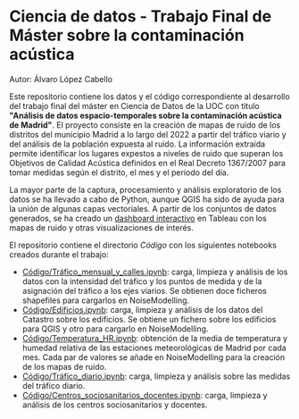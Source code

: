 # Ciencia de datos - Trabajo Final de Máster sobre la contaminación acústica

Autor: Álvaro López Cabello

Este repositorio contiene los datos y el código correspondiente al desarrollo del trabajo final del máster en Ciencia de Datos de la UOC con título **"Análisis de datos espacio-temporales sobre la contaminación acústica de Madrid"**. El proyecto consiste en la creación de mapas de ruido de los distritos del municipio Madrid a lo largo del 2022 a partir del tráfico viario y del análisis de la población expuesta al ruido. La información extraída permite identificar los lugares expestos a niveles de ruido que superan los Objetivos de Calidad Acústica definidos en el Real Decreto 1367/2007 para tomar medidas según el distrito, el mes y el periodo del día.

La mayor parte de la captura, procesamiento y análisis exploratorio de los datos se ha llevado a cabo de Python, aunque QGIS ha sido de ayuda para la unión de algunas capas vectoriales. A partir de los conjuntos de datos generados, se ha creado un [dashboard interactivo](https://public.tableau.com/app/profile/.lvaro.l.pez7412/viz/Contaminacinacstica/Dashboard2) en Tableau con los mapas de ruido y otras visualizaciones de interés.

El repositorio contiene el directorio *Código* con los siguientes notebooks creados durante el trabajo:

- [Código/Tráfico_mensual_y_calles.ipynb](Código/Tráfico_mensual_y_calles.ipynb): carga, limpieza y análisis de los datos con la intensidad del tráfico y los puntos de medida y de la asignación del tráfico a los ejes viarios. Se obtienen doce ficheros shapefiles para cargarlos en NoiseModelling.
- [Código/Edificios.ipynb](Código/Edificios.ipynb): carga, limpieza y análisis de los datos del Catastro sobre los edificios. Se obtiene un fichero sobre los edificios para QGIS y otro para cargarlo en NoiseModelling.
- [Código/Temperatura_HR.ipynb](Código/Temperatura_HR_automatico.ipynb): obtención de la media de temperatura y humedad relativa de las estaciones meteorológicas de Madrid por cada mes. Cada par de valores se añade en NoiseModelling para la creación de los mapas de ruido.
- [Código/Tráfico_diario.ipynb](Código/Tráfico_diario.ipynb): carga, limpieza y análisis sobre las medidas del tráfico diario.
- [Código/Centros_sociosanitarios_docentes.ipynb](Código/Centros_sociosanitarios_docentes.ipynb): carga, limpieza y análisis de los centros sociosanitarios y docentes.

